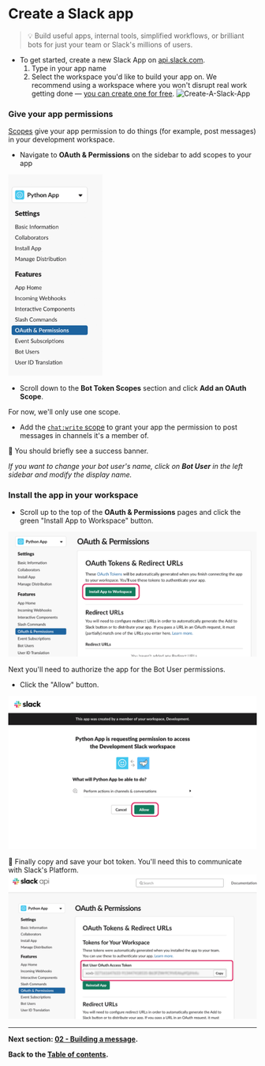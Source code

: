 # Create a Slack app

> 💡 Build useful apps, internal tools, simplified workflows, or brilliant bots for just your team or Slack's millions of users.

- To get started, create a new Slack App on [api.slack.com](https://api.slack.com/apps?new_granular_bot_app=1).
  1. Type in your app name
  2. Select the workspace you'd like to build your app on. We recommend using a workspace where you won't disrupt real work getting done — [you can create one for free](https://slack.com/get-started#create).
     <img width="570" alt="Create-A-Slack-App" src="https://user-images.githubusercontent.com/3329665/56550657-13224680-653b-11e9-8f91-15c17e6977b7.png">

### Give your app permissions

[Scopes](https://api.slack.com/scopes) give your app permission to do things (for example, post messages) in your development workspace.

- Navigate to **OAuth & Permissions** on the sidebar to add scopes to your app

<img width="191" alt="OAuth and Permissions" src="assets/oauth-permissions.png">

- Scroll down to the **Bot Token Scopes** section and click **Add an OAuth Scope**.

For now, we'll only use one scope.

- Add the [`chat:write` scope](https://api.slack.com/scopes/chat:write) to grant your app the permission to post messages in channels it's a member of.

🎉 You should briefly see a success banner.

_If you want to change your bot user's name, click on **Bot User** in the left sidebar and modify the display name._

### Install the app in your workspace

- Scroll up to the top of the **OAuth & Permissions** pages and click the green "Install App to Workspace" button.

![Install Slack app to workspace](assets/oauth-installation.png)

Next you'll need to authorize the app for the Bot User permissions.

- Click the "Allow" button.

![Authorize Slack app installation](assets/authorize-install.png)

🏁 Finally copy and save your bot token. You'll need this to communicate with Slack's Platform.
![Copy bot token](assets/bot-token.png)

---

**Next section: [02 - Building a message](02-building-a-message.md).**

**Back to the [Table of contents](/tutorial/#table-of-contents).**
